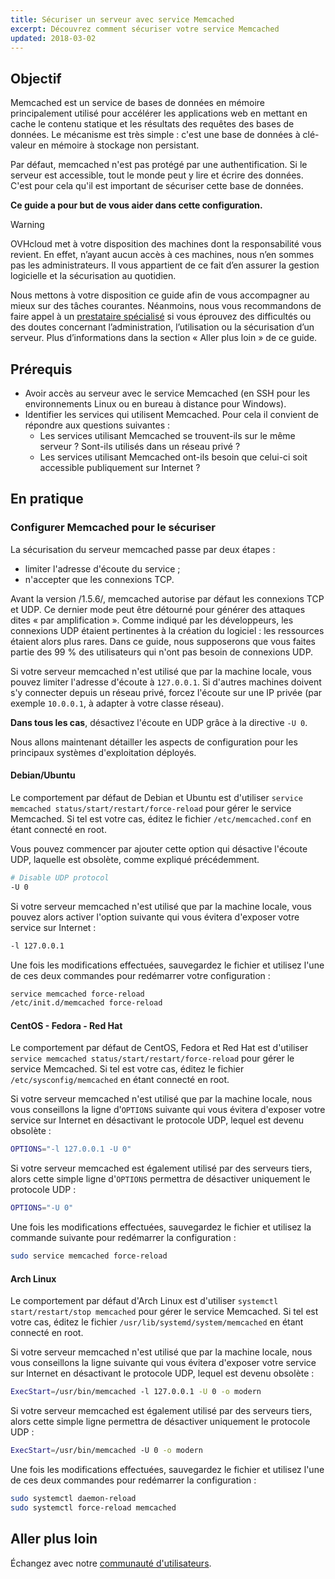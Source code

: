 ```yaml
---
title: Sécuriser un serveur avec service Memcached
excerpt: Découvrez comment sécuriser votre service Memcached
updated: 2018-03-02
---
```


## Objectif

Memcached est un service de bases de données en mémoire principalement utilisé pour accélérer les applications web en mettant en cache le contenu statique et les résultats des requêtes des bases de données. Le mécanisme est très simple : c'est une base de données à clé-valeur en mémoire à stockage non persistant.

Par défaut, memcached n'est pas protégé par une authentification. Si le serveur est accessible, tout le monde peut y lire et écrire des données. C'est pour cela qu'il est important de sécuriser cette base de données.

**Ce guide a pour but de vous aider dans cette configuration.**

> [!warning]
>
> OVHcloud met à votre disposition des machines dont la responsabilité vous revient. En effet, n’ayant aucun accès à ces machines, nous n’en sommes pas les administrateurs. Il vous appartient de ce fait d’en assurer la gestion logicielle et la sécurisation au quotidien.
>
> Nous mettons à votre disposition ce guide afin de vous accompagner au mieux sur des tâches courantes. Néanmoins, nous vous recommandons de faire appel à un [prestataire spécialisé](https://partner.ovhcloud.com/fr/directory/) si vous éprouvez des difficultés ou des doutes concernant l’administration, l’utilisation ou la sécurisation d’un serveur. Plus d’informations dans la section « Aller plus loin » de ce guide.
>

## Prérequis

- Avoir accès au serveur avec le service Memcached (en SSH pour les environnements Linux ou en bureau à distance pour Windows).
- Identifier les services qui utilisent Memcached. Pour cela il convient de répondre aux questions suivantes :
    - Les services utilisant Memcached se trouvent-ils sur le même serveur ? Sont-ils utilisés dans un réseau privé ?
    - Les services utilisant Memcached ont-ils besoin que celui-ci soit accessible publiquement sur Internet ?

## En pratique

### Configurer Memcached pour le sécuriser

La sécurisation du serveur memcached passe par deux étapes :

- limiter l'adresse d'écoute du service ;
- n'accepter que les connexions TCP.

Avant la version /1.5.6/, memcached autorise par défaut les connexions TCP et UDP. Ce dernier mode peut être détourné pour générer des attaques dites « par amplification ».
Comme indiqué par les développeurs, les connexions UDP étaient pertinentes à la création du logiciel : les ressources étaient alors plus rares.
Dans ce guide, nous supposerons que vous faites partie des 99 % des utilisateurs qui n'ont pas besoin de connexions UDP.

Si votre serveur memcached n'est utilisé que par la machine locale, vous pouvez limiter l'adresse d'écoute à `127.0.0.1`.
Si d'autres machines doivent s'y connecter depuis un réseau privé, forcez l'écoute sur une IP privée (par exemple `10.0.0.1`, à adapter à votre classe réseau).

**Dans tous les cas**, désactivez l'écoute en UDP grâce à la directive `-U 0`.

Nous allons maintenant détailler les aspects de configuration pour les principaux systèmes d'exploitation déployés.

#### Debian/Ubuntu

Le comportement par défaut de Debian et Ubuntu est d'utiliser `service memcached status/start/restart/force-reload` pour gérer le service Memcached. Si tel est votre cas, éditez le fichier `/etc/memcached.conf` en étant connecté en root.

Vous pouvez commencer par ajouter cette option qui désactive l'écoute UDP, laquelle est obsolète, comme expliqué précédemment.

```sh
# Disable UDP protocol
-U 0
```
Si votre serveur memcached n'est utilisé que par la machine locale, vous pouvez alors activer l'option suivante qui vous évitera d'exposer votre service sur Internet :

```sh
-l 127.0.0.1
```

Une fois les modifications effectuées, sauvegardez le fichier et utilisez l'une de ces deux commandes pour redémarrer votre configuration :

```sh
service memcached force-reload
/etc/init.d/memcached force-reload
```

#### CentOS - Fedora - Red Hat

Le comportement par défaut de CentOS, Fedora et Red Hat est d'utiliser `service memcached status/start/restart/force-reload` pour gérer le service Memcached. Si tel est votre cas, éditez le fichier `/etc/sysconfig/memcached` en étant connecté en root.

Si votre serveur memcached n'est utilisé que par la machine locale, nous vous conseillons la ligne d'`OPTIONS` suivante qui vous évitera d'exposer votre service sur Internet en désactivant le protocole UDP, lequel est devenu obsolète :

```sh
OPTIONS="-l 127.0.0.1 -U 0"
```

Si votre serveur memcached est également utilisé par des serveurs tiers, alors cette simple ligne d'`OPTIONS` permettra de désactiver uniquement le protocole UDP :

```sh
OPTIONS="-U 0"
```

Une fois les modifications effectuées, sauvegardez le fichier et utilisez la commande suivante pour redémarrer la configuration :

```sh
sudo service memcached force-reload
```

#### Arch Linux

Le comportement par défaut d'Arch Linux est d'utiliser `systemctl start/restart/stop memcached` pour gérer le service Memcached. Si tel est votre cas, éditez le fichier `/usr/lib/systemd/system/memcached` en étant connecté en root.

Si votre serveur memcached n'est utilisé que par la machine locale, nous vous conseillons la ligne suivante qui vous évitera d'exposer votre service sur Internet en désactivant le protocole UDP, lequel est devenu obsolète :

```sh
ExecStart=/usr/bin/memcached -l 127.0.0.1 -U 0 -o modern
```

Si votre serveur memcached est également utilisé par des serveurs tiers, alors cette simple ligne permettra de désactiver uniquement le protocole UDP :

```sh
ExecStart=/usr/bin/memcached -U 0 -o modern
```

Une fois les modifications effectuées, sauvegardez le fichier et utilisez l'une de ces deux commandes pour redémarrer la configuration :

```sh
sudo systemctl daemon-reload
sudo systemctl force-reload memcached
```

## Aller plus loin

Échangez avec notre [communauté d'utilisateurs](/links/community).